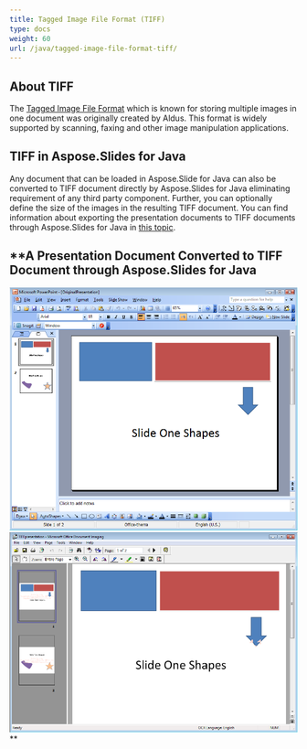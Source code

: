 ```yaml
---
title: Tagged Image File Format (TIFF)
type: docs
weight: 60
url: /java/tagged-image-file-format-tiff/
---
```


## **About TIFF**
The [Tagged Image File Format](http://en.wikipedia.org/wiki/Tagged_Image_File_Format) which is known for storing multiple images in one document was originally created by Aldus. This format is widely supported by scanning, faxing and other image manipulation applications.
## **TIFF in Aspose.Slides for Java**
Any document that can be loaded in Aspose.Slide for Java can also be converted to TIFF document directly by Aspose.Slides for Java eliminating requirement of any third party component. Further, you can optionally define the size of the images in the resulting TIFF document. You can find information about exporting the presentation documents to TIFF documents through Aspose.Slides for Java in [this topic](/slides/java/converting-a-presentation/).
## **A Presentation Document Converted to TIFF Document through Aspose.Slides for Java 
![todo:image_alt_text](tagged-image-file-format-tiff_1.png) ![todo:image_alt_text](tagged-image-file-format-tiff_2.png)**
